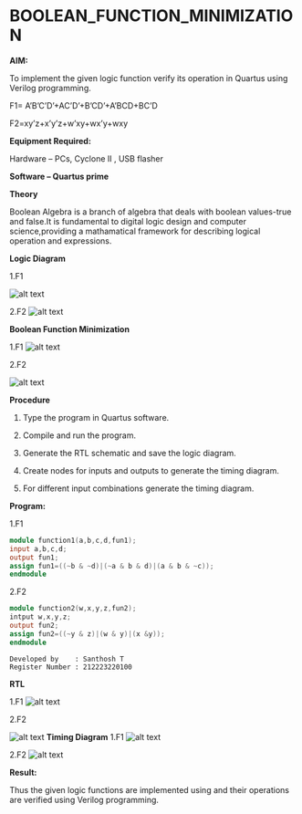 # BOOLEAN_FUNCTION_MINIMIZATION

**AIM:**

To implement the given logic function verify its operation in Quartus using Verilog programming.

F1= A’B’C’D’+AC’D’+B’CD’+A’BCD+BC’D 

F2=xy’z+x’y’z+w’xy+wx’y+wxy

**Equipment Required:**

Hardware – PCs, Cyclone II , USB flasher

**Software – Quartus prime**

**Theory**

Boolean Algebra is a branch of algebra that deals with boolean values-true and false.It is fundamental to digital logic design and computer science,providing a mathamatical framework for describing logical operation and expressions.

**Logic Diagram**

1.F1

![alt text](image.png)

2.F2
![alt text](image-1.png)

**Boolean Function Minimization**

1.F1
![alt text](image-2.png)


2.F2

![alt text](image-3.png)

**Procedure**

1.	Type the program in Quartus software.

2.	Compile and run the program.

3.	Generate the RTL schematic and save the logic diagram.

4.	Create nodes for inputs and outputs to generate the timing diagram.

5.	For different input combinations generate the timing diagram.


**Program:**

1.F1
```verilog
module function1(a,b,c,d,fun1);
input a,b,c,d;
output fun1;
assign fun1=((~b & ~d)|(~a & b & d)|(a & b & ~c));
endmodule
```

2.F2
```verilog
module function2(w,x,y,z,fun2);
intput w,x,y,z;
output fun2;
assign fun2=((~y & z)|(w & y)|(x &y));
endmodule
```
```
Developed by    : Santhosh T
Register Number : 212223220100
```
**RTL**

1.F1
![alt text](image-4.png)

2.F2

![alt text](image-6.png)
**Timing Diagram**
1.F1
![alt text](image-8.png)

2.F2
![alt text](image-7.png)

**Result:**

Thus the given logic functions are implemented using and their operations are verified using Verilog programming.

